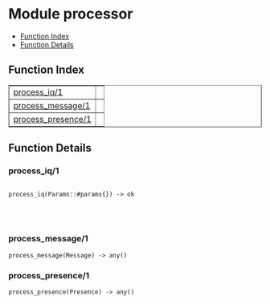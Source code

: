 

# Module processor #
* [Function Index](#index)
* [Function Details](#functions)


<a name="index"></a>

## Function Index ##


<table width="100%" border="1" cellspacing="0" cellpadding="2" summary="function index"><tr><td valign="top"><a href="#process_iq-1">process_iq/1</a></td><td></td></tr><tr><td valign="top"><a href="#process_message-1">process_message/1</a></td><td></td></tr><tr><td valign="top"><a href="#process_presence-1">process_presence/1</a></td><td></td></tr></table>


<a name="functions"></a>

## Function Details ##

<a name="process_iq-1"></a>

### process_iq/1 ###


<pre><code>
process_iq(Params::#params{}) -&gt; ok
</code></pre>

<br></br>



<a name="process_message-1"></a>

### process_message/1 ###

`process_message(Message) -> any()`


<a name="process_presence-1"></a>

### process_presence/1 ###

`process_presence(Presence) -> any()`


